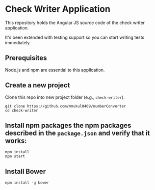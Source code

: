 # Check Writer Application


This repository holds the Angular JS source code of the check writer application.

It's been extended with testing support so you can start writing tests immediately.


## Prerequisites

Node.js and npm are essential to this application. 
    
## Create a new project

Clone this repo into new project folder (e.g., `check-writer`).
```shell
git clone https://github.com/mmukul0409/numberConverter 
cd check-writer
```

## Install npm packages the npm packages described in the `package.json` and verify that it works:

```shell
npm install
npm start
```

## Install Bower

```shell
npm install -g bower
```